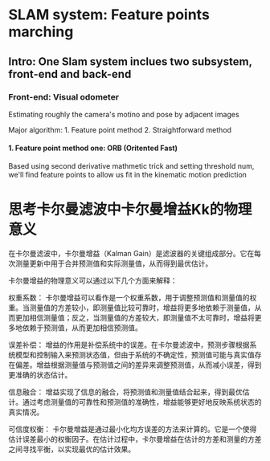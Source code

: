 # SLAM system: Feature points marching 

## Intro: One Slam system inclues two subsystem, front-end and back-end

### Front-end: Visual odometer 

Estimating roughly the camera's motino and pose by adjacent images

Major algorithm: 
                1. Feature point method
                2. Straightforward method
                
#### 1. Feature point method one: ORB (Oritented Fast)
Based using second derivative mathmetic trick and setting threshold num,
we'll find feature points to allow us fit in the kinematic motion prediction


# 思考卡尔曼滤波中卡尔曼增益Kk的物理意义

在卡尔曼滤波中，卡尔曼增益（Kalman Gain）是滤波器的关键组成部分。它在每次测量更新中用于合并预测值和实际测量值，从而得到最优估计。

卡尔曼增益的物理意义可以通过以下几个方面来解释：

权重系数： 卡尔曼增益可以看作是一个权重系数，用于调整预测值和测量值的权重。当测量值的方差较小，即测量值比较可靠时，增益将更多地依赖于测量值，从而更加相信测量值；反之，当测量值的方差较大，即测量值不太可靠时，增益将更多地依赖于预测值，从而更加相信预测值。

误差补偿： 增益的作用是补偿系统中的误差。在卡尔曼滤波中，预测步骤根据系统模型和控制输入来预测状态值，但由于系统的不确定性，预测值可能与真实值存在偏差。增益根据测量值与预测值之间的差异来调整预测值，从而减小误差，得到更准确的状态估计。

信息融合： 增益实现了信息的融合，将预测值和测量值结合起来，得到最优估计。通过考虑测量值的可靠性和预测值的准确性，增益能够更好地反映系统状态的真实情况。

可信度权衡： 卡尔曼增益是通过最小化均方误差的方法来计算的。它是一个使得估计误差最小的权衡因子。在估计过程中，卡尔曼增益在估计的方差和测量的方差之间寻找平衡，以实现最优的估计效果。
